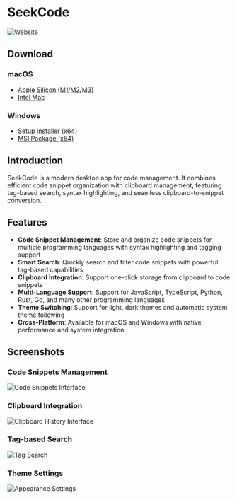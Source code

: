 # SeekCode

[![Website](https://img.shields.io/badge/Website-seekrays.com-blue)](https://seekrays.com/seekcode/)

## Download

### macOS
- [Apple Silicon (M1/M2/M3)](https://seekrays.com/seekcode/download?t=macos_aarch64)
- [Intel Mac](https://seekrays.com/seekcode/download?t=macos_x64)

### Windows
- [Setup Installer (x64)](https://seekrays.com/seekcode/download?t=windows_setup)
- [MSI Package (x64)](https://seekrays.com/seekcode/download?t=windows_msi)

## Introduction

SeekCode is a modern desktop app for code management. It combines efficient code snippet organization with clipboard management, featuring tag-based search, syntax highlighting, and seamless clipboard-to-snippet conversion.

## Features

- **Code Snippet Management**: Store and organize code snippets for multiple programming languages with syntax highlighting and tagging support
- **Smart Search**: Quickly search and filter code snippets with powerful tag-based capabilities
- **Clipboard Integration**: Support one-click storage from clipboard to code snippets
- **Multi-Language Support**: Support for JavaScript, TypeScript, Python, Rust, Go, and many other programming languages
- **Theme Switching**: Support for light, dark themes and automatic system theme following
- **Cross-Platform**: Available for macOS and Windows with native performance and system integration

## Screenshots

### Code Snippets Management
![Code Snippets Interface](https://public-1251960616.cos.ap-nanjing.myqcloud.com/images/code-snippets.png)

### Clipboard Integration
![Clipboard History Interface](https://public-1251960616.cos.ap-nanjing.myqcloud.com/images/clipboard.png)

### Tag-based Search
![Tag Search](https://public-1251960616.cos.ap-nanjing.myqcloud.com/images/tags.png)

### Theme Settings
![Appearance Settings](https://public-1251960616.cos.ap-nanjing.myqcloud.com/images/setting-appearance.png)
